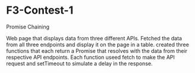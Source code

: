 # F3-Contest-1
Promise Chaining

Web page that displays data from three different APIs. 
Fetched the data from all three endpoints and display it on the page in a table.
created three functions that each return a Promise that resolves with the data from their respective API endpoints.
Each function useed fetch to make the API request and setTimeout to simulate a delay in the response.
